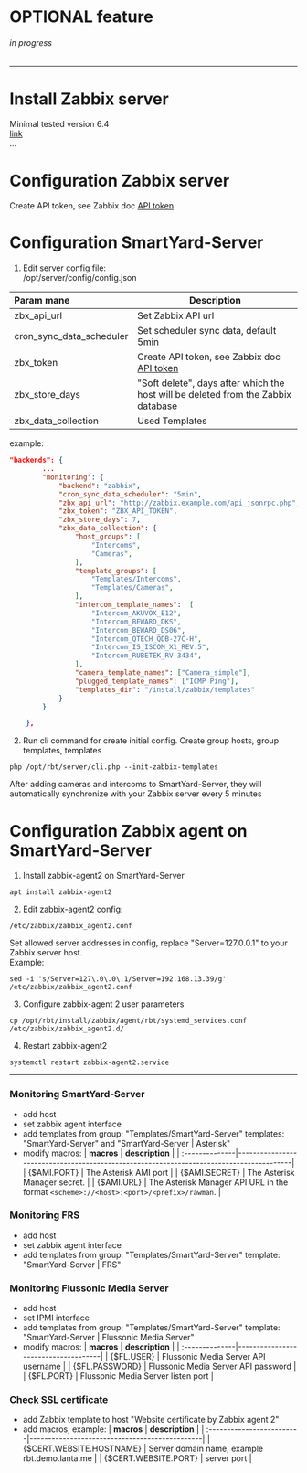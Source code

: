 #  OPTIONAL feature
###### in progress

---
# Install Zabbix server
Minimal tested version 6.4   
[link](https://www.zabbix.com/download?zabbix=6.4&os_distribution=ubuntu&os_version=22.04&components=server_frontend_agent&db=pgsql&ws=nginx)   
... 

# Configuration Zabbix server
Create API token, see Zabbix doc [API token](https://www.zabbix.com/documentation/current/en/manual/web_interface/frontend_sections/users/api_tokens)

# Configuration SmartYard-Server 
1. Edit server config file:  
 /opt/server/config/config.json

| **Param mane**           | **Description**                                                                                                                                       |  
|:-------------------------|-------------------------------------------------------------------------------------------------------------------------------------------------------|
| zbx_api_url              | Set Zabbix API url                                                                                                                                    |
| cron_sync_data_scheduler | Set scheduler sync data, default 5min                                                                                                                 |
| zbx_token                | Create API token, see Zabbix doc [API token](https://www.zabbix.com/documentation/current/en/manual/web_interface/frontend_sections/users/api_tokens) |
| zbx_store_days           | "Soft delete", days after which the host will be deleted from the Zabbix database                                                                     |
| zbx_data_collection      | Used Templates                                                                                                                                        |
example:
```json
"backends": {
        ...
        "monitoring": {
            "backend": "zabbix",
            "cron_sync_data_scheduler": "5min",
            "zbx_api_url": "http://zabbix.example.com/api_jsonrpc.php",
            "zbx_token": "ZBX_API_TOKEN",
            "zbx_store_days": 7,
            "zbx_data_collection": {
                "host_groups": [
                    "Intercoms",
                    "Cameras",
                ],
                "template_groups": [
                    "Templates/Intercoms",
                    "Templates/Cameras",
                ],
                "intercom_template_names":  [
                    "Intercom_AKUVOX_E12",
                    "Intercom_BEWARD_DKS",
                    "Intercom_BEWARD_DS06",
                    "Intercom_QTECH_QDB-27C-H",
                    "Intercom_IS_ISCOM_X1_REV.5",
                    "Intercom_RUBETEK_RV-3434",
                ],
                "camera_template_names": ["Camera_simple"],
                "plugged_template_names": ["ICMP Ping"],
                "templates_dir": "/install/zabbix/templates"
            }
        }

    },
````
2. Run cli command for create initial config. Create group hosts, group templates, templates
 ```shell
php /opt/rbt/server/cli.php --init-zabbix-templates
 ```

After adding cameras and intercoms to SmartYard-Server, they will automatically synchronize with your Zabbix server every 5 minutes

# Configuration Zabbix agent on SmartYard-Server
1. Install zabbix-agent2 on SmartYard-Server
 ```shell
apt install zabbix-agent2
 ```
2. Edit zabbix-agent2 config:  
```shell
/etc/zabbix/zabbix_agent2.conf
```
Set allowed server addresses in config, replace "Server=127.0.0.1" to your Zabbix server host.  
Example:
```shell
sed -i 's/Server=127\.0\.0\.1/Server=192.168.13.39/g' /etc/zabbix/zabbix_agent2.conf
```
3. Configure zabbix-agent 2 user parameters
```shell
cp /opt/rbt/install/zabbix/agent/rbt/systemd_services.conf /etc/zabbix/zabbix_agent2.d/
```
4. Restart zabbix-agent2
```shell 
systemctl restart zabbix-agent2.service
```


----
### Monitoring SmartYard-Server
- add host
- set zabbix agent interface
- add templates from group: "Templates/SmartYard-Server" templates: "SmartYard-Server" and "SmartYard-Server | Asterisk"
- modify macros: 
  | **macros**     | **description**                                                                         |
  | :--------------|-----------------------------------------------------------------------------------------|
  | {$AMI.PORT}    | The Asterisk AMI port                                                                   | 
  | {$AMI.SECRET}  | The Asterisk Manager secret.                                                            |
  | {$AMI.URL}     | The Asterisk Manager API URL in the format `<scheme>://<host>:<port>/<prefix>/rawman`.  |    

### Monitoring FRS
- add host
- set zabbix agent interface
- add templates from group: "Templates/SmartYard-Server" template:  "SmartYard-Server | FRS"

### Monitoring Flussonic Media Server
- add host
- set IPMI interface
- add templates from group: "Templates/SmartYard-Server" template: "SmartYard-Server | Flussonic Media Server"
- modify macros:
  | **macros**     | **description**                     |
  | :--------------|-------------------------------------|
  | {$FL.USER}     | Flussonic Media Server API username | 
  | {$FL.PASSWORD} | Flussonic Media Server API password |
  | {$FL.PORT}     | Flussonic Media Server listen port  |              

### Check SSL certificate
- add Zabbix template to host "Website certificate by Zabbix agent 2"
- add macros, example:
  | **macros**                | **description**                               |
  | :-------------------------|-----------------------------------------------|
  | {$CERT.WEBSITE.HOSTNAME}  | Server domain name, example rbt.demo.lanta.me | 
  | {$CERT.WEBSITE.PORT}      | server port                                   |

